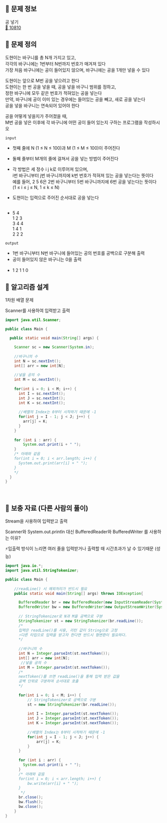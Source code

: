 

## 🌵 문제 정보
공 넣기 <br>
[🚗 10810](https://www.acmicpc.net/problem/10810)

## 🌵 문제 정의

도현이는 바구니를 총 N개 가지고 있고, <br>
각각의 바구니에는 1번부터 N번까지 번호가 매겨져 있다 <br>
가장 처음 바구니에는 공이 들어있지 않으며, 바구니에는 공을 1개만 넣을 수 있다

도현이는 앞으로 M번 공을 넣으려고 한다 <br>
도현이는 한 번 공을 넣을 때, 공을 넣을 바구니 범위를 정하고, <br>
정한 바구니에 모두 같은 번호가 적혀있는 공을 넣는다 <br>
만약, 바구니에 공이 이미 있는 경우에는 들어있는 공을 빼고, 새로 공을 넣는다 <br>
공을 넣을 바구니는 연속되어 있어야 한다

공을 어떻게 넣을지가 주어졌을 때, <br>
M번 공을 넣은 이후에 각 바구니에 어떤 공이 들어 있는지 구하는 프로그램을 작성하시오


`input` <br>
- 첫째 줄에 N (1 ≤ N ≤ 100)과 M (1 ≤ M ≤ 100)이 주어진다
- 둘째 줄부터 M개의 줄에 걸쳐서 공을 넣는 방법이 주어진다
- 각 방법은 세 정수 i j k로 이루어져 있으며, <br>
  i번 바구니부터 j번 바구니까지에 k번 번호가 적혀져 있는 공을 넣는다는 뜻이다 <br>
  예를 들어, 2 5 6은 2번 바구니부터 5번 바구니까지에 6번 공을 넣는다는 뜻이다 <br>
  (1 ≤ i ≤ j ≤ N, 1 ≤ k ≤ N)
- 도현이는 입력으로 주어진 순서대로 공을 넣는다
  <br><br>

- 5 4 <br>
  1 2 3 <br>
  3 4 4 <br>
  1 4 1 <br>
  2 2 2

`output` <br>
- 1번 바구니부터 N번 바구니에 들어있는 공의 번호를 공백으로 구분해 출력 <br>
- 공이 들어있지 않은 바구니는 0을 출력
  <br><br>
- 1 2 1 1 0

## 🌵 알고리즘 설계

1차원 배열 문제 <br>

Scanner를 사용하여 입력받고 출력

```java
import java.util.Scanner;

public class Main {

  public static void main(String[] args) {

    Scanner sc = new Scanner(System.in);
  
    //바구니의 수
    int N = sc.nextInt();
    int[] arr = new int[N];
    
    //넣을 공의 수
    int M = sc.nextInt();
    
    for(int i = 0; i < M; i++) {
      int I = sc.nextInt();
      int J = sc.nextInt();
      int K = sc.nextInt();
  
      //배열의 Index는 0부터 시작하기 때문에 -1
      for(int j = I - 1; j < J; j++) {
        arr[j] = K;
      }
    }
  
    for (int i : arr) {
        System.out.print(i + " ");
    }
    /* 아래와 같음
    for(int i = 0; i < arr.length; i++) {
      System.out.print(arr[i] + " ");
    }
    */
  }
}
```

<br>

## 🌵 보충 자료 (다른 사람의 풀이) <br>

Stream을 사용하여 입력받고 출력 <br>

Scanner와 System.out.println 대신 BufferedReader와 BufferedWriter 를 사용하는 이유? <br>

⚡️입출력 방식이 느리면 여러 줄을 입력받거나 출력할 때 시간초과가 날 수 있기때문 (성능) <br>

```java
import java.io.*;
import java.util.StringTokenizer;

public class Main {
    
    //readLine() 시 예외처리가 반드시 필요
    public static void main(String[] args) throws IOException{

      BufferedReader br = new BufferedReader(new InputStreamReader(System.in));
      BufferedWriter bw = new BufferedWriter(new OutputStreamWriter(System.out));
  
      // StringTokenizer로 N과 M을 공백으로 구분
      StringTokenizer st = new StringTokenizer(br.readLine()); 
      /*
      입력은 readLine()를 사용, 리턴 값이 String으로 고정
      ⚡️다른 타입으로 입력을 받고자 한다면 반드시 형변환이 필요하다.
      */
      
      //바구니의 수
      int N = Integer.parseInt(st.nextToken());
      int[] arr = new int[N];
       //넣을 공의 수
      int M = Integer.parseInt(st.nextToken());
      /*
      nextToken()를 쓰면 readLine()을 통해 입력 받은 값을 
      공백 단위로 구분하여 순서대로 호출
      */
  
      for(int i = 0; i < M; i++) {
          // StringTokenizer로 공백으로 구분
          st = new StringTokenizer(br.readLine());			 
          
          int I = Integer.parseInt(st.nextToken());
          int J = Integer.parseInt(st.nextToken());
          int K = Integer.parseInt(st.nextToken());
  
          //배열의 Index는 0부터 시작하기 때문에 -1
          for(int j = I - 1; j < J; j++) {
              arr[j] = K;
          }
      }
  
      for (int i : arr) {
        System.out.print(i + " ");
      }
      /* 아래와 같음
      for(int i = 0; i < arr.length; i++) {
          bw.write(arr[i] + " ");
      }
       */
      br.close();
      bw.flush();
      bw.close();
    }
}
```
